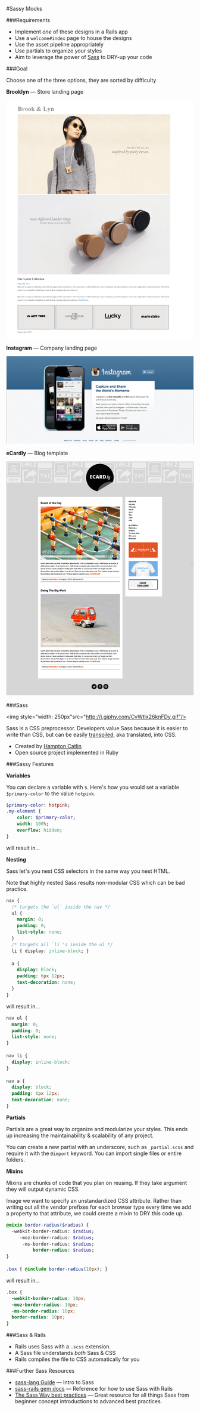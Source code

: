 #Sassy Mocks

###Requirements

* Implement *one* of these designs in a Rails app
* Use a `welcome#index` page to house the designs
* Use the asset pipeline appropriately
* Use partials to organize your styles
* Aim to leverage the power of [Sass](http://sass-lang.com/) to DRY-up your code

###Goal

Choose one of the three options, they are sorted by difficulty

**Brooklyn** — Store landing page

![brooklyn](brooklyn/mockup.png)

**Instagram** — Company landing page

![instagram](instagram/mockup.png)

**eCardly** — Blog template

![ecardly](ecardly/mockup.png)

###Sass

 <img style="width: 250px"src="http://i.giphy.com/CvWtIx26knFDy.gif"/>

Sass is a CSS preprocessor. Developers value Sass because it is easier to write than CSS, but can be easily [transpiled](https://en.wikipedia.org/wiki/Source-to-source_compiler), aka translated, into CSS.

* Created by [Hampton Catlin](https://en.wikipedia.org/wiki/Hampton_Catlin)
* Open source project implemented in Ruby

###Sassy Features

**Variables**

You can declare a variable with `$`. Here's how you would set a variable `$primary-color` to the value `hotpink`.

```sass
$primary-color: hotpink;
.my-element {
    color: $primary-color;
    width: 100%;
    overflow: hidden;
}
```

will result in...



**Nesting**

Sass let's you nest CSS selectors in the same way you nest HTML.

Note that highly nested Sass results non-modular CSS which can be bad practice.


```sass
nav {
  /* targets the `ul` inside the nav */
  ul {
    margin: 0;
    padding: 0;
    list-style: none;
  }
  /* targets all `li`'s inside the ul */
  li { display: inline-block; }

  a {
    display: block;
    padding: 6px 12px;
    text-decoration: none;
  }
}
```

will result in...

```css
nav ul {
  margin: 0;
  padding: 0;
  list-style: none;
}

nav li {
  display: inline-block;
}

nav a {
  display: block;
  padding: 6px 12px;
  text-decoration: none;
}
```

**Partials**

Partials are a great way to organize and modularize your styles. This ends up increasing the maintainability & scalability of any project.

You can create a new partial with an underscore, such as `_partial.scss` and require it with the `@import` keyword. You can import single files or entire folders.

**Mixins**

Mixins are chunks of code that you plan on reusing. If they take argument they will output dynamic CSS.

Image we want to specify an unstandardized CSS attribute. Rather than writing out all the vendor prefixes for each browser type every time we add a property to that attribute, we could create a mixin to DRY this code up.

```sass
@mixin border-radius($radius) {
  -webkit-border-radius: $radius;
     -moz-border-radius: $radius;
      -ms-border-radius: $radius;
          border-radius: $radius;
}

.box { @include border-radius(10px); }
```

will result in...

```css
.box {
  -webkit-border-radius: 10px;
  -moz-border-radius: 10px;
  -ms-border-radius: 10px;
  border-radius: 10px;
}
```

###Sass & Rails

* Rails uses Sass with a `.scss` extension.
* A Sass file understands *both* Sass & CSS
* Rails compiles the file to CSS automatically for you



###Further Sass Resources

* [sass-lang Guide](http://sass-lang.com/guide) — Intro to Sass
* [sass-rails gem docs](https://github.com/rails/sass-rails) — Reference for how to use Sass with Rails
* [The Sass Way best practices](http://thesassway.com/beginner) — Great resource for all things Sass from beginner concept introductions to advanced best practices.
